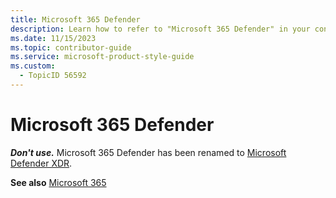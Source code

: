 ```yaml
---
title: Microsoft 365 Defender
description: Learn how to refer to "Microsoft 365 Defender" in your content.
ms.date: 11/15/2023
ms.topic: contributor-guide
ms.service: microsoft-product-style-guide
ms.custom:
  - TopicID 56592
---
```



# Microsoft 365 Defender

***Don't use.*** Microsoft 365 Defender has been renamed to [Microsoft Defender XDR](~/a_z_names_terms/m/microsoft-defender/microsoft-defender-xdr.md).

**See also** [Microsoft 365](~\a_z_names_terms\m\microsoft-365\microsoft-365.md)